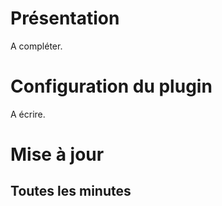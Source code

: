 Présentation 
===

A compléter.

Configuration du plugin 
===

A écrire.


Mise à jour
===

Toutes les minutes
---


